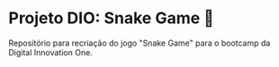 # Projeto DIO: Snake Game 🐍
Repositório para recriação do jogo "Snake Game" para o bootcamp da Digital Innovation One.